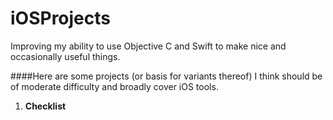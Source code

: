 iOSProjects
===============

Improving my ability to use Objective C and Swift to make nice and occasionally useful things. 

####Here are some projects (or basis for variants thereof) I think should be of moderate difficulty and broadly cover iOS tools.

1. **Checklist**
